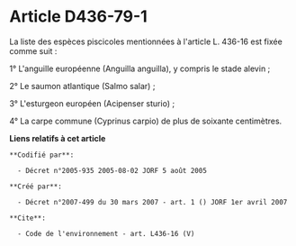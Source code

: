# Article D436-79-1

La liste des espèces piscicoles mentionnées à l'article L. 436-16 est fixée comme suit : 

1° L'anguille européenne (Anguilla anguilla), y compris le stade alevin ; 

2° Le saumon atlantique (Salmo salar) ; 

3° L'esturgeon européen (Acipenser sturio) ; 

4° La carpe commune (Cyprinus carpio) de plus de soixante centimètres.

**Liens relatifs à cet article**

	**Codifié par**:

	  - Décret n°2005-935 2005-08-02 JORF 5 août 2005

	**Créé par**:

	  - Décret n°2007-499 du 30 mars 2007 - art. 1 () JORF 1er avril 2007

	**Cite**:

	  - Code de l'environnement - art. L436-16 (V)
